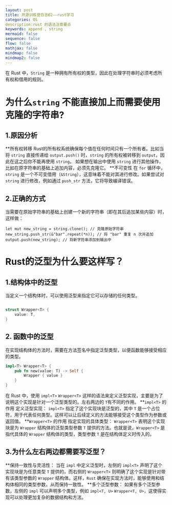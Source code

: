 ```yaml
---
layout: post
title: 开源训练营日志02——rust学习
categories: OS
description:rust 的语法注意要点
keywords: append , string
mermaid: false
sequence: false
flow: false
mathjax: false
mindmap: false
mindmap2: false
---
```


在 Rust 中，`String` 是一种拥有所有权的类型，因此在处理字符串时必须考虑所有权和借用的规则。
# 为什么`string` 不能直接加上而需要使用克隆的字符串?
## 1.原因分析
**所有权转移
Rust的所有权系统确保每个值在任何时间只有一个所有者。比如当将 `string` 直接传递给 `output.push()` 时，`string` 的所有权被转移到 `output`，因此在这之后你不能再使用 `string`。
如果想在输出中使用 `string` 进行其他操作，比如在原字符串的基础上追加内容，必须先克隆它。
**不可变性
在 `for` 循环中，`string` 是一个不可变借用（`&String`），这意味着不能对其进行修改。如果尝试对 `string` 进行修改，例如通过 `push_str` 方法，它将导致编译错误。
## 2.正确的方式
当需要在原始字符串的基础上创建一个新的字符串（即在其后追加某些内容）时，这样做：
```
let mut new_string = string.clone(); // 克隆原始字符串
new_string.push_str(&"bar".repeat(*n)); // 将 "bar" 重复 n 次并追加
output.push(new_string); // 将新字符串添加到输出中
```
# Rust的泛型为什么要这样写？
## 1.结构体中的泛型
当定义一个结构体时，可以使用泛型来指定它可以存储的任何类型。
```rust

struct Wrapper<T> {
    value: T,
}
```
## 2. 函数中的泛型
在实现结构体的方法时，需要在方法签名中指定泛型类型，以便函数能够接受相应的类型。
```rust
impl<T> Wrapper<T> {
    pub fn new(value: T) -> Self {
        Wrapper { value }
    }
}
```
在 Rust 中，使用 `impl<T>` `Wrapper<T>` 这样的语法来定义泛型实现，主要是为了说明这个实现是针对一个泛型类型的。左右两边的 `T`有不同的作用。
**`impl<T>` 的作用
    定义泛型实现： `impl<T>` 指定了这个实现块是泛型的，其中 `T` 是一个占位符，用于代表任何类型。这样可以让后续定义的方法能够接受这个类型作为参数或返回值。
**`Wrapper<T>` 的作用
    指定实现的具体类型： `Wrapper<T>` 表明这个实现块是为 `Wrapper` 结构体的泛型类型参数 `T` 提供的方法。也就是说，`Wrapper<T>` 是指代具体的 `Wrapper` 结构体的类型，类型参数 `T` 是在结构体定义时传入的。
## 3.为什么左右两边都需要写泛型？

**保持一致性与灵活性： 当在 `impl` 中定义泛型时，左侧的 `impl<T>` 声明了这个实现块是为任意类型 `T` 提供的，而右侧的 `Wrapper<T>` 则明确了这个实现是针对带有该类型参数的 `Wrapper` 结构体。这样，`Rust` 确保在实现方法时，能够使用和结构体相同的类型参数，从而保持一致性。
**多个泛型参数： 如果有多个泛型参数，左侧的 `impl` 可以声明多个类型，例如 `impl<T, U>` `Wrapper<T, U>`，这使得实现可以处理更加复杂的数据结构和方法。
